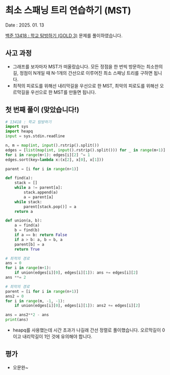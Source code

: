 # 최소 스패닝 트리 연습하기 (MST)
Date : 2025. 01. 13

[백준 13418 : 학교 탐방하기 (GOLD 3)](https://www.acmicpc.net/problem/13418) 문제를 풀이하였습니다.  

## 사고 과정
- 그래프를 보자마자 MST가 떠올랐습니다. 모든 정점을 한 번씩 방문하는 최소한의 길, 정점이 N개일 때 N-1개의 간선으로 이루어진 최소 스패닝 트리를 구하면 됩니다.
- 최적의 피로도를 위해선 내리막길을 우선으로 한 MST, 최악의 피로도를 위해선 오르막길을 우선으로 한 MST를 만들면 됩니다.

## 첫 번째 풀이 (맞았습니다!)
```py
# 13418 : 학교 탐방하기 
import sys
import heapq
input = sys.stdin.readline 

n, m = map(int, input().rstrip().split())
edges = [list(map(int, input().rstrip().split())) for _ in range(m+1)]
for i in range(m+1): edges[i][2] ^= 1
edges.sort(key=lambda x:(x[2], x[0], x[1]))

parent = [i for i in range(n+1)]

def find(a):
    stack = []
    while a != parent[a]:
        stack.append(a)
        a = parent[a]
    while stack:
        parent[stack.pop()] = a
    return a

def union(a, b):
    a = find(a)
    b = find(b)
    if a == b: return False
    if a > b: a, b = b, a
    parent[b] = a
    return True

# 최적의 경로
ans = 0
for i in range(m+1):
    if union(edges[i][0], edges[i][1]): ans += edges[i][2]
ans **= 2

# 최악의 경로
parent = [i for i in range(n+1)]
ans2 = 0
for i in range(m, -1, -1):
    if union(edges[i][0], edges[i][1]): ans2 += edges[i][2]

ans = ans2**2 - ans
print(ans)
```

- heapq를 사용했는데 시간 초과가 나길래 간선 정렬로 풀이했습니다. 오르막길이 0이고 내리막길이 1인 것에 유의해야 합니다.

## 평가
- 오문완~
